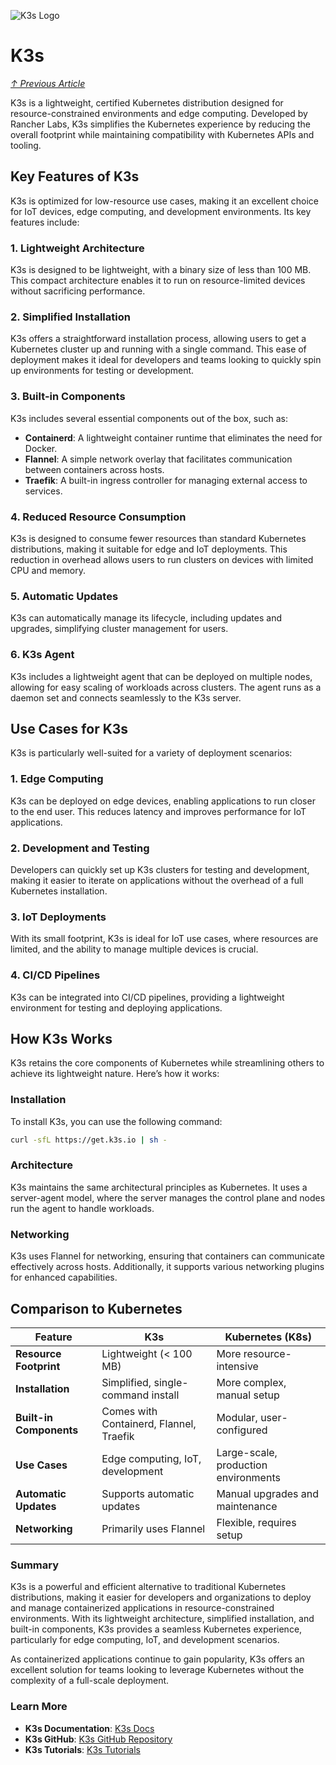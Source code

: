 ![K3s Logo](https://k3s.io/images/k3s-logo.png)

# K3s
*[↑ Previous Article](./3-0-containerization.md)*

K3s is a lightweight, certified Kubernetes distribution designed for resource-constrained environments and edge computing. Developed by Rancher Labs, K3s simplifies the Kubernetes experience by reducing the overall footprint while maintaining compatibility with Kubernetes APIs and tooling.

## Key Features of K3s

K3s is optimized for low-resource use cases, making it an excellent choice for IoT devices, edge computing, and development environments. Its key features include:

### 1. Lightweight Architecture
K3s is designed to be lightweight, with a binary size of less than 100 MB. This compact architecture enables it to run on resource-limited devices without sacrificing performance.

### 2. Simplified Installation
K3s offers a straightforward installation process, allowing users to get a Kubernetes cluster up and running with a single command. This ease of deployment makes it ideal for developers and teams looking to quickly spin up environments for testing or development.

### 3. Built-in Components
K3s includes several essential components out of the box, such as:
- **Containerd**: A lightweight container runtime that eliminates the need for Docker.
- **Flannel**: A simple network overlay that facilitates communication between containers across hosts.
- **Traefik**: A built-in ingress controller for managing external access to services.

### 4. Reduced Resource Consumption
K3s is designed to consume fewer resources than standard Kubernetes distributions, making it suitable for edge and IoT deployments. This reduction in overhead allows users to run clusters on devices with limited CPU and memory.

### 5. Automatic Updates
K3s can automatically manage its lifecycle, including updates and upgrades, simplifying cluster management for users.

### 6. K3s Agent
K3s includes a lightweight agent that can be deployed on multiple nodes, allowing for easy scaling of workloads across clusters. The agent runs as a daemon set and connects seamlessly to the K3s server.

## Use Cases for K3s

K3s is particularly well-suited for a variety of deployment scenarios:

### 1. Edge Computing
K3s can be deployed on edge devices, enabling applications to run closer to the end user. This reduces latency and improves performance for IoT applications.

### 2. Development and Testing
Developers can quickly set up K3s clusters for testing and development, making it easier to iterate on applications without the overhead of a full Kubernetes installation.

### 3. IoT Deployments
With its small footprint, K3s is ideal for IoT use cases, where resources are limited, and the ability to manage multiple devices is crucial.

### 4. CI/CD Pipelines
K3s can be integrated into CI/CD pipelines, providing a lightweight environment for testing and deploying applications.

## How K3s Works

K3s retains the core components of Kubernetes while streamlining others to achieve its lightweight nature. Here’s how it works:

### Installation
To install K3s, you can use the following command:

```bash
curl -sfL https://get.k3s.io | sh -
```

### Architecture

K3s maintains the same architectural principles as Kubernetes. It uses a server-agent model, where the server manages the control plane and nodes run the agent to handle workloads.

### Networking

K3s uses Flannel for networking, ensuring that containers can communicate effectively across hosts. Additionally, it supports various networking plugins for enhanced capabilities.

## Comparison to Kubernetes

| Feature                    | K3s                                  | Kubernetes (K8s)                  |
|----------------------------|---------------------------------------|-----------------------------------|
| **Resource Footprint**     | Lightweight (< 100 MB)               | More resource-intensive            |
| **Installation**           | Simplified, single-command install    | More complex, manual setup        |
| **Built-in Components**     | Comes with Containerd, Flannel, Traefik | Modular, user-configured          |
| **Use Cases**              | Edge computing, IoT, development     | Large-scale, production environments |
| **Automatic Updates**       | Supports automatic updates            | Manual upgrades and maintenance    |
| **Networking**             | Primarily uses Flannel                | Flexible, requires setup          |


### Summary

K3s is a powerful and efficient alternative to traditional Kubernetes distributions, making it easier for developers and organizations to deploy and manage containerized applications in resource-constrained environments. With its lightweight architecture, simplified installation, and built-in components, K3s provides a seamless Kubernetes experience, particularly for edge computing, IoT, and development scenarios.

As containerized applications continue to gain popularity, K3s offers an excellent solution for teams looking to leverage Kubernetes without the complexity of a full-scale deployment.

### Learn More

- **K3s Documentation**: [K3s Docs](https://rancher.com/docs/k3s/latest/en/)
- **K3s GitHub**: [K3s GitHub Repository](https://github.com/k3s-io/k3s)
- **K3s Tutorials**: [K3s Tutorials](https://rancher.com/docs/k3s/latest/en/networking/)
